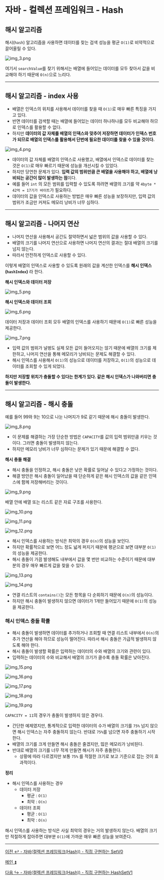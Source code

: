 # 자바 - 컬렉션 프레임워크 - Hash

## 해시 알고리즘

해시(`hash`) 알고리즘을 사용하면 데이터를 찾는 검색 성능을 평균 `O(1)`로 비약적으로 끌어올릴 수 있다.

![img_3.png](image/img_3.png)

여기서 `searchValue`를 찾기 위해서는 배열에 들어있는 데이터를 모두 찾아서 값을 비교해야 하기 때문에 `O(n)`으로 느리다.

---

## 해시 알고리즘 - index 사용

- 배열은 인덱스의 위치를 사용해서 데이터를 찾을 때 `O(1)`로 매우 빠른 특징을 가지고 있다.
- 반면 데이터를 검색할 때는 배열에 들어있는 데이터 하나하나를 모두 비교해야 하므로 인덱스를 활용할 수 없다.
- 하지만 **데이터의 값 자체를 배열의 인덱스와 맞추어 저장하면 데이터가 인덱스 번호가 되므로 배열의 인덱스를 활용해서 단번에 필요한 데이터를 찾을 수 있을 것이다.**

![img_4.png](image/img_4.png)

- 데이터의 값 자체를 배열의 인덱스로 사용했고, 배열에서 인덱스로 데이터를 찾는 것은 `O(1)`로 매우 빠르기 때문에 성능을 개선시킬 수 있었다.
- 하지만 당연한 문제가 있다. **입력 값의 범위만큼 큰 배열을 사용해야 하고, 배열에 낭비되는 공간이 많이 발생하는 점**이다.
- 예를 들어 `int` 의 모든 범위를 입력할 수 있도록 하려면 배열의 크기를 약 `4byte * 42억 = 17기가 바이트`가 필요하다.
- 데이터의 값을 인덱스로 사용하는 방법은 매우 빠른 성능을 보장하지만, 입력 값의 범위가 조금만 커져도 메모리 낭비가 너무 심하다.

---

## 해시 알고리즘 - 나머지 연산

- 나머지 연산을 사용해서 공간도 절약하면서 넓은 범위의 값을 사용할 수 있다.
- 배열의 크기를 나머지 연산으로 사용하면 나머지 연산의 결과는 절대 배열의 크기를 넘지 않는다.
- 따라서 안전하게 인덱스로 사용할 수 있다.

이렇게 배열의 인덱스로 사용할 수 있도록 원래의 값을 계산한 인덱스를 **해시 인덱스(`hashIndex`)** 라 한다.

**해시 인덱스와 데이터 저장**

![img_5.png](image/img_5.png)

**해시 인덱스와 데이터 조회**

![img_6.png](image/img_6.png)

데이터 저장과 데이터 조회 모두 배열의 인덱스를 사용하기 때문에 `O(1)`로 빠른 성능을 제공한다.

![img_7.png](image/img_7.png)

- 입력 값의 범위가 널벙도 실제 모든 값이 들어오지는 않기 때문에 배열의 크기를 제한하고, 나머지 연산을 통해 메모리가 낭비되는 문제도 해결할 수 있다.
- 해시 인덱스를 사용해서 `O(1)`의 성능으로 데이터를 저장하고, `O(1)`의 성능으로 데이터를 조회할 수 있게 되었다.

**하지만 저장할 위치가 충돌할 수 있다는 한계가 있다. 같은 해시 인덱스가 나와버리면 충돌이 발생한다.**

---

## 해시 알고리즘 - 해시 충돌

예를 들어 99와 9는 10으로 나눈 나머지가 9로 같기 때문에 해시 충돌이 발생한다.

![img_8.png](image/img_8.png)

- 이 문제를 해결하는 가장 단순한 방법은 `CAPACITY`를 값의 입력 범위만큼 키우는 것이다. 그러면 충돌이 발생하지 않는다.
- 하지만 메모리 낭비가 너무 심하다는 문제가 있기 때문에 해결할 수 없다.

**해시 충돌 해결**
- 해시 충돌을 인정하고, 해시 충돌은 낮은 확률로 일어날 수 있다고 가정하는 것이다.
- 해결 방안은 해시 충돌이 일어났을 때 단순하게 같은 해시 인덱스의 값을 같은 인덱스에 함께 저장해버리는 것이다.

![img_9.png](image/img_9.png)

배열 안에 배열 또는 리스트 같은 자료 구조를 사용한다.

![img_10.png](image/img_10.png)

![img_11.png](image/img_11.png)

![img_12.png](image/img_12.png)

- 해시 인덱스를 사용하는 방식은 최악의 경우 `O(n)`의 성능을 보인다.
- 하지만 확률적으로 보면 어느 정도 넓게 퍼지기 때문에 평균으로 보면 대부분 `O(1)`의 성능을 제공한다.
- 해시 충돌이 가끔 발생해도 내부에서 값을 몇 번만 비교하는 수준이기 때문에 대부분의 경우 매우 빠르게 값을 찾을 수 있다.

![img_13.png](image/img_13.png)

![img_14.png](image/img_14.png)

- 연결 리스트의 `contains()`는 모든 항목을 다 순회하기 때문에 `O(n)`의 성능이다.
- 하지만 해시 충돌이 발생하지 않으면 데이터가 1개만 들어있기 때문에 `O(1)`의 성능을 제공한다.

### 해시 인덱스 충돌 확률

- 해시 충돌이 발생하면 데이터를 추가하거나 조회할 때 연결 리스트 내부에서 `O(n)`의 추가 연산을 해야 하므로 성능이 떨어진다. 따라서 해시 충돌은 가급적 발생하지 않도록 해야 한다.
- 해시 충돌이 발생할 확률은 입력하는 데이터의 수와 배열의 크기와 관련이 있다. 
- 입력하는 데이터의 수와 비교해서 배열의 크기가 클수록 충돌 확률은 낮아진다.

![img_15.png](image/img_15.png)

![img_16.png](image/img_16.png)

![img_17.png](image/img_17.png)

![img_18.png](image/img_18.png)

![img_19.png](image/img_19.png)

`CAPACITY = 11`의 경우가 충돌이 발생하지 않은 경우다.

- 간단한 예제였지만, 통계적으로 입력한 데이터의 수가 배열의 크기를 `75%` 넘지 않으면 해시 인덱스는 자주 충돌하지 않는다. 반대로 `75%`를 넘으면 자주 충돌하기 시작한다.
- 배열의 크기를 크게 만들면 해시 충돌은 줄겠지만, 많은 메모리가 낭비된다.
- 반대로 배열의 크기를 너무 작게 만들면 해시가 자주 충돌한다.
  - 상황에 따라 다르겠지만 보통 `75%` 를 적절한 크기로 보고 기준으로 잡는 것이 효과적이다.

**정리**
- 해시 인덱스를 사용하는 경우
  - 데이터 저장
    - 평균 : `O(1)`
    - 최악 : `O(n)`
  - 데이터 조회
    - 평균 : `O(1)`
    - 최악 : `O(n)`

해시 인덱스를 사용하는 방식은 사실 최악의 경우는 거의 발생하지 않는다. 배열의 크기만 적절하게 잡아주면 대부분 `O(1)`에 가까운 매우 빠른 성능을 보여준다.

---

[이전 ↩️ - 자바(컬렉션 프레임워크(Hash)) - 직접 구현하는 SetV0](https://github.com/genesis12345678/TIL/blob/main/Java/mid_2/jcf/hash/ListSet.md)

[메인 ⏫](https://github.com/genesis12345678/TIL/blob/main/Java/mid_2/Main.md)

[다음 ↪️ - 자바(컬렉션 프레임워크(Hash)) - 직접 구현하는 HashSetV1](https://github.com/genesis12345678/TIL/blob/main/Java/mid_2/jcf/hashSet/MyHashSetV1.md)
